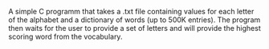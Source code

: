 A simple C programm that takes a .txt file containing values for each letter of the alphabet and a dictionary of words (up to 500K entries).
The program then waits for the user to provide a set of letters and will provide the highest scoring word from the vocabulary.
